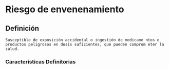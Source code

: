 # Riesgo de envenenamiento
## Definición
	Susceptible de exposición accidental o ingestión de medicame ntos o productos peligrosos en dosis suficientes, que pueden comprom eter la salud.

### Caracteristicas Definitorias


